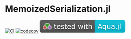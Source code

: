 # MemoizedSerialization.jl

[![CI](https://github.com/raphasampaio/MemoizedSerialization.jl/actions/workflows/CI.yml/badge.svg)](https://github.com/raphasampaio/MemoizedSerialization.jl/actions/workflows/CI.yml)
[![codecov](https://codecov.io/gh/raphasampaio/MemoizedSerialization.jl/graph/badge.svg?token=S81cIlIP4z)](https://codecov.io/gh/raphasampaio/MemoizedSerialization.jl)
[![Aqua](https://raw.githubusercontent.com/JuliaTesting/Aqua.jl/master/badge.svg)](https://github.com/JuliaTesting/Aqua.jl)